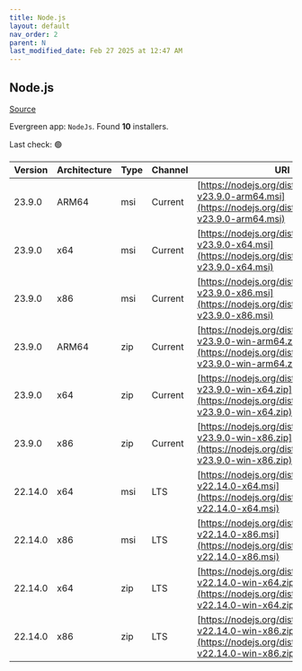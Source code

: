 ```yaml
---
title: Node.js
layout: default
nav_order: 2
parent: N
last_modified_date: Feb 27 2025 at 12:47 AM
---
```


## Node.js

[Source](https://nodejs.org/)

Evergreen app: `NodeJs`. Found **10** installers.

Last check: 🟢

| Version | Architecture | Type | Channel | URI                                                                                                                      |
| ------- | ------------ | ---- | ------- | ------------------------------------------------------------------------------------------------------------------------ |
| 23.9.0  | ARM64        | msi  | Current | [https://nodejs.org/dist/v23.9.0/node-v23.9.0-arm64.msi](https://nodejs.org/dist/v23.9.0/node-v23.9.0-arm64.msi)         |
| 23.9.0  | x64          | msi  | Current | [https://nodejs.org/dist/v23.9.0/node-v23.9.0-x64.msi](https://nodejs.org/dist/v23.9.0/node-v23.9.0-x64.msi)             |
| 23.9.0  | x86          | msi  | Current | [https://nodejs.org/dist/v23.9.0/node-v23.9.0-x86.msi](https://nodejs.org/dist/v23.9.0/node-v23.9.0-x86.msi)             |
| 23.9.0  | ARM64        | zip  | Current | [https://nodejs.org/dist/v23.9.0/node-v23.9.0-win-arm64.zip](https://nodejs.org/dist/v23.9.0/node-v23.9.0-win-arm64.zip) |
| 23.9.0  | x64          | zip  | Current | [https://nodejs.org/dist/v23.9.0/node-v23.9.0-win-x64.zip](https://nodejs.org/dist/v23.9.0/node-v23.9.0-win-x64.zip)     |
| 23.9.0  | x86          | zip  | Current | [https://nodejs.org/dist/v23.9.0/node-v23.9.0-win-x86.zip](https://nodejs.org/dist/v23.9.0/node-v23.9.0-win-x86.zip)     |
| 22.14.0 | x64          | msi  | LTS     | [https://nodejs.org/dist/v22.14.0/node-v22.14.0-x64.msi](https://nodejs.org/dist/v22.14.0/node-v22.14.0-x64.msi)         |
| 22.14.0 | x86          | msi  | LTS     | [https://nodejs.org/dist/v22.14.0/node-v22.14.0-x86.msi](https://nodejs.org/dist/v22.14.0/node-v22.14.0-x86.msi)         |
| 22.14.0 | x64          | zip  | LTS     | [https://nodejs.org/dist/v22.14.0/node-v22.14.0-win-x64.zip](https://nodejs.org/dist/v22.14.0/node-v22.14.0-win-x64.zip) |
| 22.14.0 | x86          | zip  | LTS     | [https://nodejs.org/dist/v22.14.0/node-v22.14.0-win-x86.zip](https://nodejs.org/dist/v22.14.0/node-v22.14.0-win-x86.zip) |
